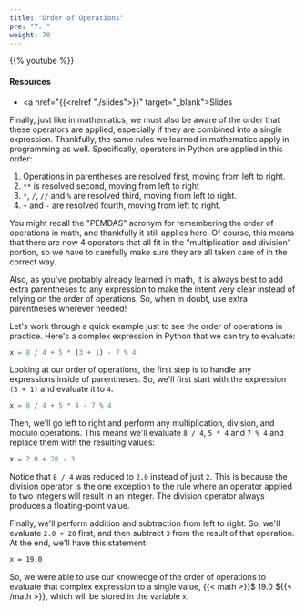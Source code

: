 ```yaml
---
title: "Order of Operations"
pre: "7. "
weight: 70
---
```




{{% youtube  %}}

#### Resources

* <a href="{{<relref "./slides">}}" target="_blank">Slides</a>

Finally, just like in mathematics, we must also be aware of the order that these operators are applied, especially if they are combined into a single expression. Thankfully, the same rules we learned in mathematics apply in programming as well. Specifically, operators in Python are applied in this order:

1. Operations in parentheses are resolved first, moving from left to right.
1. `**` is resolved second, moving from left to right 
1. `*`, `/`, `//` and `%` are resolved third, moving from left to right.
1. `+` and `-` are resolved fourth, moving from left to right.

You might recall the "PEMDAS" acronym for remembering the order of operations in math, and thankfully it still applies here. Of course, this means that there are now 4 operators that all fit in the "multiplication and division" portion, so we have to carefully make sure they are all taken care of in the correct way. 

Also, as you've probably already learned in math, it is always best to add extra parentheses to any expression to make the intent very clear instead of relying on the order of operations. So, when in doubt, use extra parentheses wherever needed!

Let's work through a quick example just to see the order of operations in practice. Here's a complex expression in Python that we can try to evaluate:

```python
x = 8 / 4 + 5 * (3 + 1) - 7 % 4
```

Looking at our order of operations, the first step is to handle any expressions inside of parentheses. So, we'll first start with the expression `(3 + 1)` and evaluate it to `4`.

```python
x = 8 / 4 + 5 * 4 - 7 % 4
```

Then, we'll go left to right and perform any multiplication, division, and modulo operations. This means we'll evaluate `8 / 4`, `5 * 4` and `7 % 4` and replace them with the resulting values:

```python
x = 2.0 + 20 - 3
```

Notice that `8 / 4` was reduced to `2.0` instead of just `2`. This is because the division operator is the one exception to the rule where an operator applied to two integers will result in an integer. The division operator always produces a floating-point value. 

Finally, we'll perform addition and subtraction from left to right. So, we'll evaluate `2.0 + 20` first, and then subtract `3` from the result of that operation. At the end, we'll have this statement:

```tex
x = 19.0
```

So, we were able to use our knowledge of the order of operations to evaluate that complex expression to a single value, {{< math >}}$ 19.0 ${{< /math >}}, which will be stored in the variable `x`. 